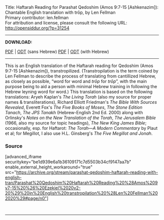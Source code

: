 <html>
<head></head>
<body>
Title: Haftarah Reading for Parashat Qedoshim (Amos 9:7-15 [Ashkenazim]): Chantable English translation with trōp, by Len Fellman<br />
Primary contributor: len.fellman<br />
For attribution and license, please consult the following URL: <a href="http://opensiddur.org/?p=31254">http://opensiddur.org/?p=31254</a>
<p />
<hr />

<strong>DOWNLOAD:</strong> 

<a href="https://archive.org/download/parashat-qedoshim-haftarah-reading-with-english-tran/Parashat%20Qedoshim%20Haftarah%20Reading%20%28Amos%209v7-15%20%26%20Ezekiel%2020v2-20%29%20in%20English%20transtropilation%20%28Len%20Fellman%202020%29%20-%20english%20only.pdf">PDF</a> | <a href="https://archive.org/download/parashat-qedoshim-haftarah-reading-with-english-tran/Parashat%20Qedoshim%20Haftarah%20Reading%20%28Amos%209v7-15%20%26%20Ezekiel%2020v2-20%29%20in%20English%20transtropilation%20%28Len%20Fellman%202020%29%20-%20english%20only.odt">ODT</a> (sans Hebrew)
<a href="https://archive.org/download/parashat-qedoshim-haftarah-reading-with-english-tran/Parashat%20Qedoshim%20Haftarah%20Reading%20%28Amos%209v7-15%20%26%20Ezekiel%2020v2-20%29%20in%20English%20transtropilation%20%28Len%20Fellman%202020%29.pdf">PDF</a> | <a href="https://archive.org/download/parashat-qedoshim-haftarah-reading-with-english-tran/Parashat%20Qedoshim%20Haftarah%20Reading%20%28Amos%209v7-15%20%26%20Ezekiel%2020v2-20%29%20in%20English%20transtropilation%20%28Len%20Fellman%202020%29.odt">ODT</a> (with Hebrew)

<hr />

This is an English translation of the Haftarah reading for Qedoshim (Amos 9:7-15 [Ashkenazim]), transtropilized. (Transtropilation is the term coined by Len Fellman to describe the process of translating from cantillized Hebrew, as closely as possible, “word for word and <em>trōp</em> for <em>trōp</em>”, with the main purpose being to aid a person with minimal Hebrew training in following the Hebrew leyning word for word.) This translation is based on the following translations: Aryeh Kaplan's <em>The Living Torah</em> (also my source for proper names &amp; transliterations), Richard Elliott Friedman's <em>The Bible With Sources Revealed</em>, Everett Fox's <em>The Five Books of Moses</em>, <em>The Stone Edition Tanach</em>, <em>The JPS Tanakh</em> (Hebrew-English 2nd Ed. 2000) along with Orlinsky's <em>Notes on the New Translation of the Torah</em>, <em>The Jerusalem Bible</em> (1966, also my source for topic headings), <em>The New King James Bible</em>; occasionally, esp. for Haftarot: <em>The Torah—A Modern Commentary</em> by Plaut et al; for Megillot, I also use H.L. Ginsberg's <em>The Five Megillot and Jonah</em>.

<h3>Source</h3>

[advanced_iframe securitykey="be1d939e6a1b36109171c7d5503b34cf9147aa7b" enable_external_height_workaround="true" src="https://archive.org/stream/parashat-qedoshim-haftarah-reading-with-english-tran/Parashat%20Qedoshim%20Haftarah%20Reading%20%28Amos%209v7-15%20%26%20Ezekiel%2020v2-20%29%20in%20English%20transtropilation%20%28Len%20Fellman%202020%29#page/n0"]

&nbsp;

<hr />

&nbsp;
</body>
</html>